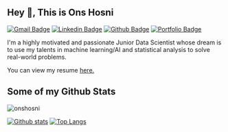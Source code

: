 

## Hey 👋, This is Ons Hosni
[![Gmail Badge](https://img.shields.io/badge/-hosni.ons@esprit.tn-c14438?style=flat&logo=Gmail&logoColor=white&link=mailto:hosni.ons@esprit.tn)](mailto:hosni.ons@esprit.tn) 
[![Linkedin Badge](https://img.shields.io/badge/-onshosni-blue?style=flat&logo=Linkedin&logoColor=white&link=https://www.linkedin.com/in/http/ons-hosni-739399142/)](https://www.linkedin.com/in/https://www.linkedin.com/in/onshosni-739399142//) [![Github Badge](https://img.shields.io/badge/-onshosni-grey?style=flat&logo=github&logoColor=white&link=https://github.com/onshosni/)](https://www.github.com/onshosni/) [![Portfolio Badge](https://img.shields.io/badge/portfolio-web-blue?style=flat&link=https://github.com/onshosni/)](https://github.com/onshosni/) <p align='left'>I'm a highly motivated and passionate Junior Data Scientist whose dream is to use my talents in machine learning/AI and statistical analysis to solve real-world problems.</p><p align='left'> You can view my resume <a href='https://drive.google.com/file/d/1Ix_Bydy6XqLejNvy_xgyTZgEqJbwbZrL/view?usp=sharing ' target=_blank><u>here</u>.</a></p>
## Some of my Github Stats
<p align=left> <img src=https://komarev.com/ghpvc/?username=onshosni alt=onshosni /> </p>

[![Github stats](https://github-readme-stats.vercel.app/api?username=onshosni&show_icons=true&include_all_commits=true)](https://github.com/onshosni/github-readme-stats)
[![Top Langs](https://github-readme-stats.vercel.app/api/top-langs/?username=onshosni&layout=compact)](https://github.com/onshosni/github-readme-stats)
